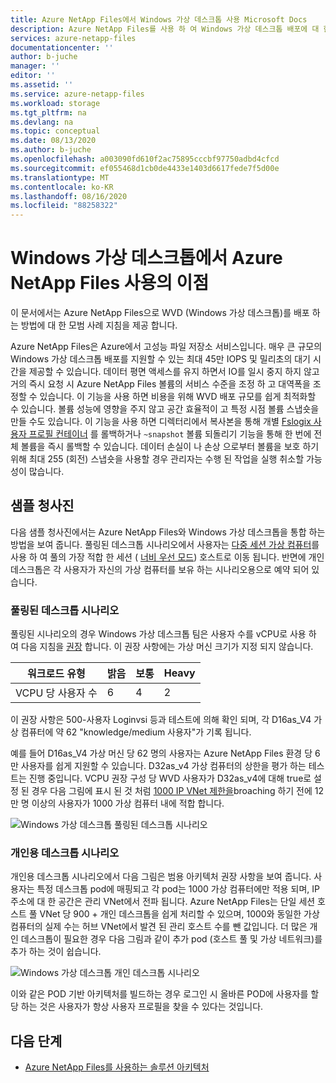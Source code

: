 ```yaml
---
title: Azure NetApp Files에서 Windows 가상 데스크톱 사용 Microsoft Docs
description: Azure NetApp Files를 사용 하 여 Windows 가상 데스크톱 배포에 대 한 모범 사례 지침과 샘플 청사진을 제공 합니다.
services: azure-netapp-files
documentationcenter: ''
author: b-juche
manager: ''
editor: ''
ms.assetid: ''
ms.service: azure-netapp-files
ms.workload: storage
ms.tgt_pltfrm: na
ms.devlang: na
ms.topic: conceptual
ms.date: 08/13/2020
ms.author: b-juche
ms.openlocfilehash: a003090fd610f2ac75895cccbf97750adbd4cfcd
ms.sourcegitcommit: ef055468d1cb0de4433e1403d6617fede7f5d00e
ms.translationtype: MT
ms.contentlocale: ko-KR
ms.lasthandoff: 08/16/2020
ms.locfileid: "88258322"
---
```

# <a name="benefits-of-using-azure-netapp-files-with-windows-virtual-desktop"></a>Windows 가상 데스크톱에서 Azure NetApp Files 사용의 이점 

이 문서에서는 Azure NetApp Files으로 WVD (Windows 가상 데스크톱)를 배포 하는 방법에 대 한 모범 사례 지침을 제공 합니다.

Azure NetApp Files은 Azure에서 고성능 파일 저장소 서비스입니다. 매우 큰 규모의 Windows 가상 데스크톱 배포를 지원할 수 있는 최대 45만 IOPS 및 밀리초의 대기 시간을 제공할 수 있습니다. 데이터 평면 액세스를 유지 하면서 IO를 일시 중지 하지 않고 거의 즉시 요청 시 Azure NetApp Files 볼륨의 서비스 수준을 조정 하 고 대역폭을 조정할 수 있습니다. 이 기능을 사용 하면 비용을 위해 WVD 배포 규모를 쉽게 최적화할 수 있습니다. 볼륨 성능에 영향을 주지 않고 공간 효율적이 고 특정 시점 볼륨 스냅숏을 만들 수도 있습니다. 이 기능을 사용 하면 디렉터리에서 복사본을 통해 개별 [Fslogix 사용자 프로필 컨테이너](https://docs.microsoft.com/azure/virtual-desktop/store-fslogix-profile) 를 롤백하거나 `~snapshot` 볼륨 되돌리기 기능을 통해 한 번에 전체 볼륨을 즉시 롤백할 수 있습니다.  데이터 손실이 나 손상 으로부터 볼륨을 보호 하기 위해 최대 255 (회전) 스냅숏을 사용할 경우 관리자는 수행 된 작업을 실행 취소할 가능성이 많습니다.

## <a name="sample-blueprints"></a>샘플 청사진

다음 샘플 청사진에서는 Azure NetApp Files와 Windows 가상 데스크톱을 통합 하는 방법을 보여 줍니다. 풀링된 데스크톱 시나리오에서 사용자는 [다중 세션 가상 컴퓨터](https://docs.microsoft.com/azure/virtual-desktop/windows-10-multisession-faq#what-is-windows-10-enterprise-multi-session)를 사용 하 여 풀의 가장 적합 한 세션 ( [너비 우선 모드](https://docs.microsoft.com/azure/virtual-desktop/host-pool-load-balancing#breadth-first-load-balancing-method)) 호스트로 이동 됩니다. 반면에 개인 데스크톱은 각 사용자가 자신의 가상 컴퓨터를 보유 하는 시나리오용으로 예약 되어 있습니다.

### <a name="pooled-desktop-scenario"></a>풀링된 데스크톱 시나리오

풀링된 시나리오의 경우 Windows 가상 데스크톱 팀은 사용자 수를 vCPU로 사용 하 여 다음 지침을 [권장](https://docs.microsoft.com/windows-server/remote/remote-desktop-services/virtual-machine-recs#multi-session-recommendations) 합니다. 이 권장 사항에는 가상 머신 크기가 지정 되지 않습니다.

|     워크로드 유형     |     밝음    |     보통    |     Heavy    |
|-----------------------|--------------|---------------|--------------|
|     VCPU 당 사용자 수    |     6        |     4         |     2        |


이 권장 사항은 500-사용자 Loginvsi 등과 테스트에 의해 확인 되며, 각 D16as_V4 가상 컴퓨터에 약 62 "knowledge/medium 사용자"가 기록 됩니다. 

예를 들어 D16as_V4 가상 머신 당 62 명의 사용자는 Azure NetApp Files 환경 당 6만 사용자를 쉽게 지원할 수 있습니다. D32as_v4 가상 컴퓨터의 상한을 평가 하는 테스트는 진행 중입니다. VCPU 권장 구성 당 WVD 사용자가 D32as_v4에 대해 true로 설정 된 경우 다음 그림에 표시 된 것 처럼 [1000 IP VNet 제한을](https://docs.microsoft.com/azure/azure-netapp-files/azure-netapp-files-network-topologies)broaching 하기 전에 12만 명 이상의 사용자가 1000 가상 컴퓨터 내에 적합 합니다.  

![Windows 가상 데스크톱 풀링된 데스크톱 시나리오](../media/azure-netapp-files/solutions-pooled-desktop-scenario.png)   

### <a name="personal-desktop-scenario"></a>개인용 데스크톱 시나리오 

개인용 데스크톱 시나리오에서 다음 그림은 범용 아키텍처 권장 사항을 보여 줍니다. 사용자는 특정 데스크톱 pod에 매핑되고 각 pod는 1000 가상 컴퓨터에만 적용 되며, IP 주소에 대 한 공간은 관리 VNet에서 전파 됩니다. Azure NetApp Files는 단일 세션 호스트 풀 VNet 당 900 + 개인 데스크톱을 쉽게 처리할 수 있으며, 1000와 동일한 가상 컴퓨터의 실제 수는 허브 VNet에서 발견 된 관리 호스트 수를 뺀 값입니다. 더 많은 개인 데스크톱이 필요한 경우 다음 그림과 같이 추가 pod (호스트 풀 및 가상 네트워크)를 추가 하는 것이 쉽습니다. 

![Windows 가상 데스크톱 개인 데스크톱 시나리오](../media/azure-netapp-files/solutions-personal-desktop-scenario.png)  

이와 같은 POD 기반 아키텍처를 빌드하는 경우 로그인 시 올바른 POD에 사용자를 할당 하는 것은 사용자가 항상 사용자 프로필을 찾을 수 있다는 것입니다. 

## <a name="next-steps"></a>다음 단계

- [Azure NetApp Files를 사용하는 솔루션 아키텍처](azure-netapp-files-solution-architectures.md)
